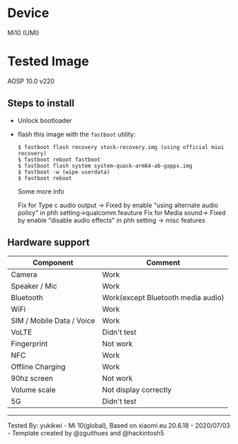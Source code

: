 # Device

Mi10 (UMI)

# Tested Image
AOSP 10.0 v220

## Steps to install
* Unlock bootloader
* flash this image with the `fastboot` utility:
    ```
    $ fastboot flash recovery stock-recovery.img (using official miui recovery)
    $ fastboot reboot fastboot
    $ fastboot flash system system-quack-arm64-ab-gapps.img
    $ fastboot -w (wipe userdata)
    $ fastboot reboot
    ```
    Some more info

    Fix for Type c audio output -> Fixed by enable "using alternate audio policy" in phh setting->qualcomm feauture
    Fix for Media sound-> Fixed by enable "disable audio effects" in phh setting -> misc features

## Hardware support

| Component                 |      Comment                                              |
|---------------------------|-----------------------------------------------------------|
| Camera                    | Work                                                      |
| Speaker / Mic             | Work                                                      |
| Bluetooth                 | Work(except Bluetooth media audio)                        |
| WiFi                      | Work                                                      |
| SIM / Mobile Data / Voice | Work                                                      |
| VoLTE                     | Didn't test                                               |
| Fingerprint               | Not work                                                  |
| NFC                       | Work                                                      |
| Offline Charging          | Work                                                      |
| 90hz screen               | Not work                                                  |
| Volume scale              | Not display correctly                                     |
| 5G                        | Didn't test                                               |
---

Tested By: yukikwi - Mi 10(global), Based on xiaomi.eu 20.6.18 - 2020/07/03 - Template created by @zguithues and @hackintosh5
